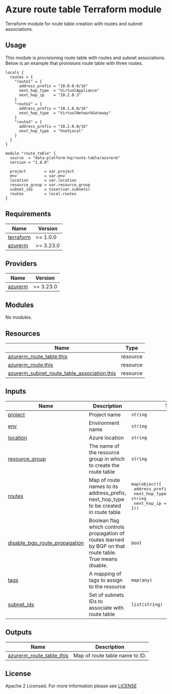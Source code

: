 # Azure route table Terraform module
Terraform module for route table creation with routes and subnet associations.

## Usage
This module is provisioning route table with routes and subnet associations. Below is an example that provisions route table with three routes.
```
locals {
  routes = {
    "route1" = {
      address_prefix = "10.0.0.0/16"
      next_hop_type  = "VirtualAppliance"
      next_hop_ip    = "10.2.0.3"
    }
    "route2" = {
      address_prefix = "10.1.0.0/16"
      next_hop_type  = "VirtualNetworkGateway"
    }
    "route3" = {
      address_prefix = "10.2.0.0/16"
      next_hop_type  = "VnetLocal"
    }
  }
}

module "route_table" {
  source  = "data-platform-hq/route-table/azurerm"
  version = "1.0.0"
  
  project        = var.project
  env            = var.env
  location       = var.location
  resource_group = var.resource_group
  subnet_ids     = toset(var.subnets)
  routes         = local.routes
}
```

<!-- BEGIN_TF_DOCS -->
## Requirements
| Name                                                                      | Version   |
|---------------------------------------------------------------------------|-----------|
| <a name="requirement_terraform"></a> [terraform](#requirement\_terraform) | >= 1.0.0  |
| <a name="requirement_azurerm"></a> [azurerm](#requirement\_azurerm)       | >= 3.23.0 |

## Providers

| Name                                                           | Version   |
|----------------------------------------------------------------|-----------|
| <a name="provider_azurerm"></a> [azurerm](#provider\_azurerm)  | >= 3.23.0 |

## Modules

No modules.

## Resources

| Name                                                                                                                                                          | Type     |
|---------------------------------------------------------------------------------------------------------------------------------------------------------------|----------|
| [azurerm_route_table.this](https://registry.terraform.io/providers/hashicorp/azurerm/latest/docs/resources/route_table)                                       | resource |
| [azurerm_route.this](https://registry.terraform.io/providers/hashicorp/azurerm/latest/docs/resources/route)                                                   | resource |
| [azurerm_subnet_route_table_association.this](https://registry.terraform.io/providers/hashicorp/azurerm/latest/docs/resources/subnet_route_table_association) | resource |


## Inputs

| Name                                                                                                                            | Description                                                                                               | Type                                                                                                                            | Default  | Required |
|---------------------------------------------------------------------------------------------------------------------------------|-----------------------------------------------------------------------------------------------------------|---------------------------------------------------------------------------------------------------------------------------------|----------|:--------:|
| <a name="input_project"></a> [project](#input\_project)                                                                         | Project name                                                                                              | `string`                                                                                                                        | n/a      |   yes    |
| <a name="input_env"></a> [env](#input\_env)                                                                                     | Environment name                                                                                          | `string`                                                                                                                        | n/a      |   yes    |
| <a name="input_location"></a> [location](#input\_location)                                                                      | Azure location                                                                                            | `string`                                                                                                                        | n/a      |   yes    |
| <a name="input_resource_group"></a> [resource\_group](#input\_resource\_group)                                                  | The name of the resource group in which to create the route table                                         | `string`                                                                                                                        | n/a      |   yes    |
| <a name="input_routes"></a> [routes](#input\_routes)                                                                            | Map of route names to its address_prefix, next_hop_type to be created in route table                      | <pre>map(object({<br> address_prefix = string <br> next_hop_type  = string <br> next_hop_ip    = optional(string) <br>}))</pre> | n/a      |   yes    |
| <a name="input_disable_bgp_route_propagation"></a> [disable\_bgp\_route\_propagation](#input\_disable\_bgp\_route\_propagation) | Boolean flag which controls propagation of routes learned by BGP on that route table. True means disable. | `bool`                                                                                                                          | `true`   |    no    |
| <a name="input_tags"></a> [tags](#input\_tags)                                                                                  | A mapping of tags to assign to the resource                                                               | `map(any)`                                                                                                                      | `{}`     |    no    |
| <a name="input_subnet_ids"></a> [subnet_ids](#input\_subnet\_ids)                                                               | Set of subnets IDs to associate with route table                                                          | `list(string)`                                                                                                                  | `[]`     |    no    |

## Outputs

| Name                                                                                                        | Description                          |
|-------------------------------------------------------------------------------------------------------------|--------------------------------------|
| <a name="azurerm_route_table_this"></a> [azurerm\_route\_table\_this](#output\_azurerm\_route\_table\_this) | Map of route table name to ID.       |
<!-- END_TF_DOCS -->

## License

Apache 2 Licensed. For more information please see [LICENSE](https://github.com/data-platform-hq/terraform-azurerm-route-table/blob/main/LICENSE)
